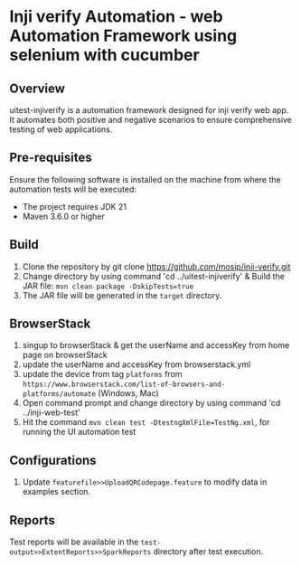 # Inji verify  Automation - web Automation Framework using selenium with cucumber

## Overview

uitest-injiverify is a automation framework designed for inji verify web app. It automates both positive and negative scenarios to ensure comprehensive testing of web applications.

## Pre-requisites

Ensure the following software is installed on the machine from where the automation tests will be executed:
- The project requires JDK 21
- Maven 3.6.0 or higher

## Build
1. Clone the repository by git clone https://github.com/mosip/inji-verify.git 
2. Change directory by using command 'cd ../uitest-injiverify'  & Build the JAR file: `mvn clean package -DskipTests=true`
3. The JAR file will be generated in the `target` directory.

## BrowserStack
1. singup to browserStack & get the userName and accessKey from home page on browserStack
2. update the userName and accessKey from browserstack.yml
3. update the device from tag `platforms` from `https://www.browserstack.com/list-of-browsers-and-platforms/automate` (Windows, Mac)
4. Open command prompt and change directory by using command 'cd ../inji-web-test'
5. Hit the command `mvn clean test -DtestngXmlFile=TestNg.xml`, for running the UI automation test

## Configurations

1. Update `featurefile>>UploadQRCodepage.feature` to modify data in examples section.


## Reports

Test reports will be available in the `test-output>>ExtentReports>>SparkReports` directory after test execution.